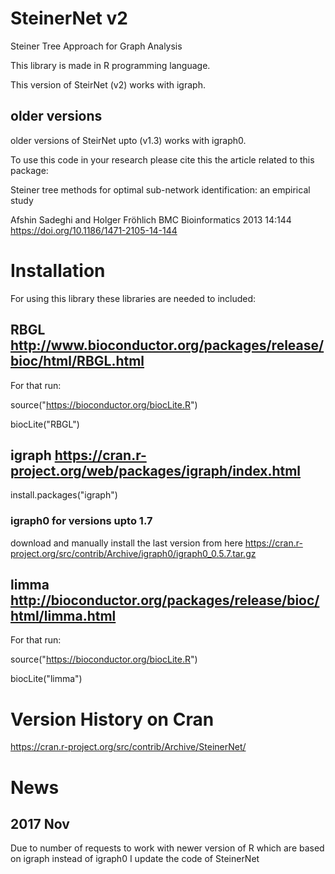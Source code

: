 # SteinerNet v2
Steiner Tree Approach for Graph Analysis

This library is made in R programming language. 

This version of SteirNet (v2) works with igraph.

## older versions
older versions of SteirNet upto (v1.3) works with igraph0.

To use this code in your research please cite this the article related to this package:

Steiner tree methods for optimal sub-network identification: an empirical study

Afshin Sadeghi and Holger Fröhlich
BMC Bioinformatics 2013 14:144
https://doi.org/10.1186/1471-2105-14-144

# Installation
For using this library these libraries are needed to included:
## RBGL http://www.bioconductor.org/packages/release/bioc/html/RBGL.html

For that run: 

source("https://bioconductor.org/biocLite.R")

biocLite("RBGL")

## igraph  https://cran.r-project.org/web/packages/igraph/index.html

install.packages("igraph")

### igraph0 for versions upto 1.7 

download and manually install the last version from here https://cran.r-project.org/src/contrib/Archive/igraph0/igraph0_0.5.7.tar.gz

## limma http://bioconductor.org/packages/release/bioc/html/limma.html

For that run: 

source("https://bioconductor.org/biocLite.R")

biocLite("limma")

# Version History on Cran
https://cran.r-project.org/src/contrib/Archive/SteinerNet/

# News
## 2017 Nov 
Due to number of requests to work with newer version of R which are based on igraph instead of igraph0
I update the code of SteinerNet 
